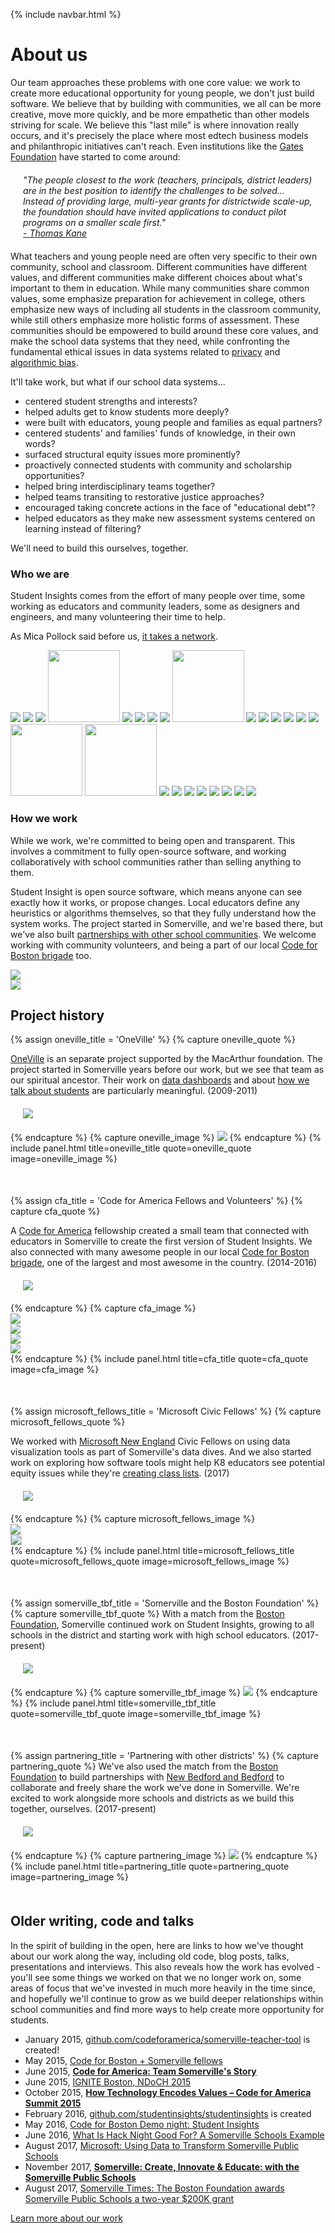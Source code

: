 {% include navbar.html %}

# About us
Our team approaches these problems with one core value: we work to create more educational opportunity for young people, we don't just build software.  We believe that by building with communities, we all can be more creative, move more quickly, and be more empathetic than other models striving for scale.  We believe this "last mile" is where innovation really occurs, and it's precisely the place where most edtech business models and philanthropic initiatives can't reach.  Even institutions like the [Gates Foundation](https://www.educationnext.org/develop-validate-scale-lessons-gates-foundation-effective-teaching-strategy/) have started to come around:

<div style="margin: 20px;"><i>
  <p>"The people closest to the work (teachers, principals, district leaders) are in the best position to identify the challenges to be solved... Instead of providing large, multi-year grants for districtwide scale-up, the foundation should have invited applications to conduct pilot programs on a smaller scale first."<a href="pals.html" style="display: block;">- Thomas Kane</a></p>
</i>
</div>


What teachers and young people need are often very specific to their own community, school and classroom.  Different communities have different values, and different communities make different choices about what's important to them in education.  While many communities share common values, some emphasize preparation for achievement in college, others emphasize new ways of including all students in the classroom community, while still others emphasize more holistic forms of assessment.  These communities should be empowered to build around these core values, and make the school data systems that they need, while confronting the fundamental ethical issues in data systems related to [privacy](https://www.studentprivacymatters.org/) and [algorithmic bias](https://www.ajlunited.org/).

It'll take work, but what if our school data systems...

<ul class="PlainList">
  <li class="PlainList-item">centered student strengths and interests?</li>
  <li class="PlainList-item">helped adults get to know students more deeply?</li>
  <li class="PlainList-item">were built with educators, young people and families as equal partners?</li>
  <li class="PlainList-item">centered students' and families' funds of knowledge, in their own words?</li>
  <li class="PlainList-item">surfaced structural equity issues more prominently?</li>
  <li class="PlainList-item">proactively connected students with community and scholarship opportunities?</li>
  <li class="PlainList-item">helped bring interdisciplinary teams together?</li>
  <li class="PlainList-item">helped teams transiting to restorative justice approaches?</li>
  <li class="PlainList-item">encouraged taking concrete actions in the face of "educational debt"?</li>
  <li class="PlainList-item">helped educators as they make new assessment systems centered on learning instead of filtering?</li>
</ul>

We'll need to build this ourselves, together.

### Who we are
Student Insights comes from the effort of many people over time, some working as educators and community leaders, some as designers and engineers, and many volunteering their time to help.

As Mica Pollock said before us, [it takes a network]({{site.links.takes_a_network}}).

<img src="https://avatars0.githubusercontent.com/u/3209501?s=115&v=4" />
<img src="https://avatars3.githubusercontent.com/u/1334815?s=115&v=4" />
<img src="https://avatars0.githubusercontent.com/u/4615904?s=115&v=4" />
<img src="img/uri-talk.png" width="115" />
<img src="https://avatars1.githubusercontent.com/u/1056957?s=115&v=4" />
<img src="https://avatars1.githubusercontent.com/u/1514487?s=115&v=4" />
<img src="https://avatars1.githubusercontent.com/u/2595259?s=115&v=4" />
<img src="https://avatars0.githubusercontent.com/u/8533377?s=115&v=4" />
<img src="img/jill.jpg" width="115" />
<img src="https://avatars0.githubusercontent.com/u/1547934?s=115&v=4" />
<img src="https://avatars2.githubusercontent.com/u/638809?s=115&v=4" />
<img src="https://avatars2.githubusercontent.com/u/2916661?s=115&v=4" />
<img src="https://avatars0.githubusercontent.com/u/19398192?s=115&v=4" />
<img src="https://avatars2.githubusercontent.com/u/4649503?s=115&v=4" />
<img src="https://avatars0.githubusercontent.com/u/3846783?s=115&v=4" />
<img src="img/ihsaan.jpg" width="115" />
<img src="img/aaron.jpg" width="115" />
<img src="https://avatars3.githubusercontent.com/u/1735650?s=115&v=4" />
<img src="https://avatars0.githubusercontent.com/u/14283667?s=115&v=4" />
<img src="https://avatars0.githubusercontent.com/u/10509931?s=115&v=4" />
<img src="https://avatars2.githubusercontent.com/u/11449339?s=115&v=4" />
<img src="https://avatars1.githubusercontent.com/u/330247?s=115&v=4" />
<img src="https://avatars1.githubusercontent.com/u/7103652?s=115&v=4" />
<img src="https://avatars2.githubusercontent.com/u/13981224?s=115&v=4" />
<img src="https://avatars0.githubusercontent.com/u/2357755?s=115&v=4" />



### How we work
While we work, we're committed to being open and transparent.  This involves a commitment to fully open-source software, and working collaboratively with school communities rather than selling anything to them.

Student Insight is open source software, which means anyone can see exactly how it works, or propose changes.  Local educators define any heuristics or algorithms themselves, so that they fully understand how the system works.  The project started in Somerville, and we're based there, but we've also built [partnerships with other school communities](school-partnerships.md).  We welcome working with community volunteers, and being a part of our local [Code for Boston brigade]({{site.link.code_for_boston}}) too.

<div class="DoubleImage">
  <div class="DoubleImage-small"><img src="img/github.png" /></div>
  <div class="DoubleImage-big"><img src="img/code.png" /></div>
</div>


## Project history
<style>
  @media (max-width: 600px) {
    .ProjectHistory-section {
      margin-bottom: 20px;
    }
  }
  @media (min-width: 600px) {
    .ProjectHistory-section {
      margin-bottom: 50px;
    }
  }
</style>
<section class="ProjectHistory-section">
  {% assign oneville_title = 'OneVille' %}
  {% capture oneville_quote %}
    <p><a href="{{site.links.oneville}}">OneVille</a> is an separate project supported by the MacArthur foundation.  The project started in Somerville years before our work, but we see that team as our spiritual ancestor.  Their work on <a href="{{site.links.oneville_dashboards}}">data dashboards</a> and about <a href="{{site.links.schooltalk}}">how we talk about students</a> are particularly meaningful. (2009-2011)</p>
    <div style="margin: 20px;"><img src="img/logos/macfound.svg" /></div>
  {% endcapture %}
  {% capture oneville_image %}
    <img src="img/oneville.jpg" />
  {% endcapture %}
  {% include panel.html title=oneville_title quote=oneville_quote image=oneville_image %}
</section>

<section class="ProjectHistory-section">
  {% assign cfa_title = 'Code for America Fellows and Volunteers' %}
  {% capture cfa_quote %}
    <p>A <a href="{{site.links.code_for_america}}">Code for America</a> fellowship created a small team that connected with educators in Somerville to create the first version of Student Insights.  We also connected with many awesome people in our local <a href="{{site.links.code_for_boston}}">Code for Boston brigade</a>, one of the largest and most awesome in the country. (2014-2016)</p>
    <div style="margin: 20px;"><img src="img/logos/cfa-logo-color.png" /></div>
  {% endcapture %}
  {% capture cfa_image %}
    <div class="QuadImage">
      <div class="DoubleImage">
        <div class="DoubleImage-small"><img src="img/cfa-crew.png" /></div>
        <div class="DoubleImage-small"><img src="img/escs-early-childhood.png" /></div>
      </div>
      <div class="DoubleImage">
        <div class="DoubleImage-small"><img src="img/somerstat.jpg" /></div>
        <div class="DoubleImage-small"><img src="img/cfb2.jpg" /></div>
      </div>
    </div>
  {% endcapture %}
  {% include panel.html title=cfa_title quote=cfa_quote image=cfa_image %}
</section>

<section class="ProjectHistory-section">
  {% assign microsoft_fellows_title = 'Microsoft Civic Fellows' %}
  {% capture microsoft_fellows_quote %}
    <p>We worked with <a href="{{site.links.microsoft_new_england}}">Microsoft New England</a> Civic Fellows on using data visualization tools as part of Somerville's data dives.  And we also started work on exploring how software tools might help K8 educators see potential equity issues while they're <a href="todo.html">creating class lists</a>. (2017)</p>
    <div style="margin: 20px;"><img src="img/logos/microsoft-new-england.png" /></div>
  {% endcapture %}
  {% capture microsoft_fellows_image %}
    <div class="DoubleImage">
      <div class="DoubleImage-small"><img src="img/uri-charts.jpg" /></div>
      <div class="DoubleImage-small"><img src="img/class-list-prototype.png" style="border: 1px solid #ccc;" /></div>
    </div>
  {% endcapture %}
  {% include panel.html title=microsoft_fellows_title quote=microsoft_fellows_quote image=microsoft_fellows_image %}
</section>

<section class="ProjectHistory-section">
  {% assign somerville_tbf_title = 'Somerville and the Boston Foundation' %}
  {% capture somerville_tbf_quote %}
    With a match from the <a href="{{site.links.boston_foundation}}">Boston Foundation</a>, Somerville continued work on Student Insights, growing to all schools in the district and starting work with high school educators. (2017-present)
    <div style="margin: 20px;"><img src="img/logos/boston-foundation.png" /></div>
  {% endcapture %}
  {% capture somerville_tbf_image %}
    <img src="img/alex-and-uri.png" />
  {% endcapture %}
  {% include panel.html title=somerville_tbf_title quote=somerville_tbf_quote image=somerville_tbf_image %}
</section>

<section class="ProjectHistory-section">
  {% assign partnering_title = 'Partnering with other districts' %}
  {% capture partnering_quote %}
    We've also used the match from the <a href="{{site.links.boston_foundation}}">Boston Foundation</a> to build partnerships with <a href="school-partnerships.html">New Bedford and Bedford</a> to collaborate and freely share the work we've done in Somerville.  We're excited to work alongside more schools and districts as we build this together, ourselves. (2017-present)
    <div style="margin: 20px;"><img src="img/logos/boston-foundation.png" /></div>
  {% endcapture %}
  {% capture partnering_image %}
    <img src="img/visitor-pass.png" />
  {% endcapture %}
  {% include panel.html title=partnering_title quote=partnering_quote image=partnering_image %}
</section>


## Older writing, code and talks
In the spirit of building in the open, here are links to how we've thought about our work along the way, including old code, blog posts, talks, presentations and interviews.  This also reveals how the work has evolved - you'll see some things we worked on that we no longer work on, some areas of focus that we've invested in much more heavily in the time since, and hopefully we'll continue to grow as we build deeper relationships within school communities and find more ways to help create more opportunity for students.

- January 2015, [github.com/codeforamerica/somerville-teacher-tool](https://github.com/codeforamerica/somerville-teacher-tool/commit/599e6ac6d78dbecf25eed3ad4d916ff557c34fbd) is created!
- May 2015, [Code for Boston + Somerville fellows](https://docs.google.com/presentation/d/10SNXrZRwEIEC2CRn_mGS-V3KwtSuKUYkhGxYVa_moBE/edit#slide=id.g9acc1481b_0_0)
- June 2015, [**Code for America: Team Somerville's Story**](http://codeforamerica.github.io/somerville-story/)
- June 2015, [IGNITE Boston, NDoCH 2015](https://www.youtube.com/watch?v=CEZnDKtkhyI)
- October 2015, [**How Technology Encodes Values – Code for America Summit 2015**](https://www.youtube.com/watch?v=MzhKX49Pi0Q)
- February 2016, [github.com/studentinsights/studentinsights](https://github.com/studentinsights/studentinsights) is created
- May 2016, [Code for Boston Demo night: Student Insights](https://docs.google.com/presentation/d/1El6ByztkdkCuYnV7KLehV7zBvcfk-vUDL5vF_YxIcVE/edit#slide=id.p)
- June 2016, [What Is Hack Night Good For? A Somerville Schools Example](http://www.alexsoble.com/2016/06/06/what-hack-night-is-good-for-somerville.html)
- August 2017, [Microsoft: Using Data to Transform Somerville Public Schools](https://blogs.microsoft.com/newengland/2017/08/17/using-data-to-transform-somerville-public-schools/)
- November 2017, [**Somerville: Create, Innovate & Educate: with the Somerville Public Schools**](http://www.somerville.k12.ma.us/files/create-innovate-educate-somerville-public-school-nov-20-2017)
- August 2017, [Somerville Times: The Boston Foundation awards Somerville Public Schools a two-year $200K grant](http://www.thesomervilletimes.com/archives/78104)



<a href="our-work.html" class="btn">Learn more about our work</a>
